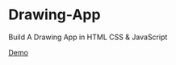 # Drawing-App
Build A Drawing App in HTML CSS &amp; JavaScript

 [Demo](https://dapper-panda-26186b.netlify.app/)
